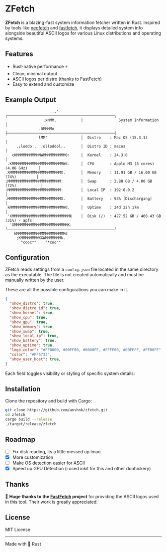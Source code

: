 # ZFetch

**ZFetch** is a blazing-fast system information fetcher written in Rust. Inspired by tools like [neofetch](https://github.com/dylanaraps/neofetch) and [fastfetch](https://github.com/fastfetch-cli/fastfetch), it displays detailed system info alongside beautiful ASCII logos for various Linux distributions and operating systems.

## Features

* Rust-native performance ⚡
* Clean, minimal output
* ASCII logos per distro (thanks to FastFetch)
* Easy to extend and customize

## Example Output

```
                     ..'          ┌────────────────────────────────────────────────┐
                 ,xNMM.           │                System Information              │
               .OMMMMo            ├────────────────────────────────────────────────┤
               lMM"               │  Distro    : Mac OS (15.3.1)                   │
     .;loddo:.  .olloddol;.       │  Distro ID : macos                             │
   cKMMMMMMMMMMNWMMMMMMMMMM0:     │  Kernel    : 24.3.0                            │
 .KMMMMMMMMMMMMMMMMMMMMMMMWd.     │  CPU       : Apple M3 (8 cores) (4.06 GHz)     │
 XMMMMMMMMMMMMMMMMMMMMMMMX.       │  Memory    : 11.91 GB / 16.00 GB (74%)         │
;MMMMMMMMMMMMMMMMMMMMMMMM:        │  Swap      : 2.88 GB / 4.00 GB (72%)           │
:MMMMMMMMMMMMMMMMMMMMMMMM:        │  Local IP  : 192.0.0.2                         │
.MMMMMMMMMMMMMMMMMMMMMMMMX.       │  Battery   : 93% [Discharging]                 │
 kMMMMMMMMMMMMMMMMMMMMMMMMWd.     │  Uptime    : 24d 22h 17m                       │
 'XMMMMMMMMMMMMMMMMMMMMMMMMMMk    │  Disk (/)  : 427.52 GB / 460.43 GB (31%) - apfs│
  'XMMMMMMMMMMMMMMMMMMMMMMMMK.    └────────────────────────────────────────────────┘
    kMMMMMMMMMMMMMMMMMMMMMMd                                                        
     ;KMMMMMMMWXXWMMMMMMMk.                                                         
       "cooc*"    "*coo'"                                                             
```

## Configuration

ZFetch reads settings from a `config.json` file located in the same directory as the executable. The file is not created automatically and must be manually written by the user.

These are all the possible configurations you can make in it.

```json
{
  "show_distro": true,
  "show_distro_id": true,
  "show_kernel": true,
  "show_cpu": true,
  "show_gpu": true,
  "show_memory": true,
  "show_swap": true,
  "show_local_ip": true,
  "show_battery": true,
  "show_uptime": true,
  "logo_color": "#FF0000, #00FF00, #0000FF, #FFFF00, #00FFFF, #FF00FF",
  "color": "#FF5733",
  "show_user_host": true,
}
```

Each field toggles visibility or styling of specific system details:  

## Installation

Clone the repository and build with Cargo:

```bash
git clone https://github.com/anshnk/zfetch.git
cd zfetch
cargo build --release
./target/release/zfetch
```

## Roadmap

* [ ] Fix disk reading, its a little messed up lmao
* [x] More customization
* [ ] Make OS detection easier for ASCII
* [x] Speed up GPU Detection (i used iokit for this and other doohickery)

## Thanks

🎨 **Huge thanks to the [FastFetch](https://github.com/fastfetch-cli/fastfetch) project** for providing the ASCII logos used in this tool. Their work is greatly appreciated.

## License

MIT License

---

Made with 🦀 Rust